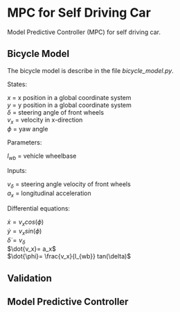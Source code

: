 # MPC for Self Driving Car
Model Predictive Controller (MPC) for self driving car.

## Bicycle Model 

The bicycle model is describe in the file *bicycle_model.py*. 

States:  

$x$ = x position in a global coordinate system  
$y$ = y position in a global coordinate system  
$\delta$ = steering angle of front wheels  
$v_x$ = velocity in x-direction  
$\phi$ = yaw angle  

Parameters:  

$l_{wb}$ = vehicle wheelbase  

Inputs:  

$v_{\delta}$ = steering angle velocity of front wheels  
$a_x$ = longitudinal acceleration  

Differential equations:  

$\dot{x} = v_x cos(\phi)$    
$\dot{y} = v_x sin(\phi)$    
$\dot{\delta} = v_{\delta}$  
$\dot{v_x}= a_x$  
$\dot{\phi}= \frac{v_x}{l_{wb}} tan(\delta)$  

## Validation 

## Model Predictive Controller 
